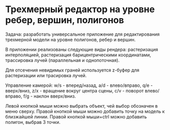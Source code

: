 # Трехмерный редактор на уровне ребер, вершин, полигонов

Задача: разработать универсальное приложение для редактирования трехмерной модели на уровне полигонов, ребер и вершин.

В приложении реализованы следующие виды рендера: растеризация интерполяцией, растеризация барицентрическими координатами, трассировка лучей (параллельная и однопоточная).

Для отсечения невидимых граней используется z-буфер для растеризации или трасировка лучей.

Управление камерой: w/s - вперед/назад, a/d - влево/вправо, q/e - вверх/вниз, z/x - вращение вокруг центра сцены, c/v - поворот влево/вправо, f/g - наклон вверх/вниз.

Левой кнопкой мыши можно выбрать объект, чей выбор обозначен в меню сверху. Правой кнопкой мыши можно добавить точку на модель к близжайшей линии. Правой кнопкой мыши+ctrl
можно добавить полигон, выбрав 3 точки.
